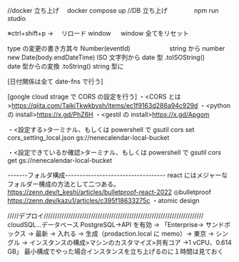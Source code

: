 //docker 立ち上げ　 docker compose up
//DB 立ち上げ　　　　 npm run studio

※ctrl+shift+p → 　リロード window 　 window 全てをリセット

type の変更の書き方其々
Number(eventId)　　　　　　 string から number
new Date(body.endDateTime) ISO 文字列から date 型
.toISOString()　　　　　　　 date 型からの変換
.toString() string 型に

[日付関係は全て date-fns で行う]

[google cloud strage で CORS の設定を行う]
・<CORS とは>https://qiita.com/TaikiTkwkbysh/items/ec1f9163d286a94c929d
・<python の install>https://x.gd/PhZ6H
・<gestil の install>https://x.gd/Apgom

・<設定する>ターミナル、もしくは powershell で
gsutil cors set cors_setting_local.json gs://nenecalendar-local-bucket

・<設定できているか確認>ターミナル、もしくは powershell で
gsutil cors get gs://nenecalendar-local-bucket

-------フォルダ構成-----------------------------------
react にはメジャーなフォルダー構成の方法として二つある。
https://zenn.dev/t_keshi/articles/bulletproof-react-2022
◎bulletproof
https://zenn.dev/kazu1/articles/c395f18633275c
・atomic design

/////デプロイ///////////////////////////////////////////////////////////////////////
cloudSQL...データベース
PostgreSQL→API を有効 →
「Enterprise→ サンドボックス → 最新 → 入れる → 生成（prodaction.local に memo）→ 東京 → シングル
→ インスタンスの構成>マシンのカスタマイズ>共有コア →1 vCPU、0.614 GB」
最小構成でやった場合インスタンスを立ち上げるのに１時間は見ておく
